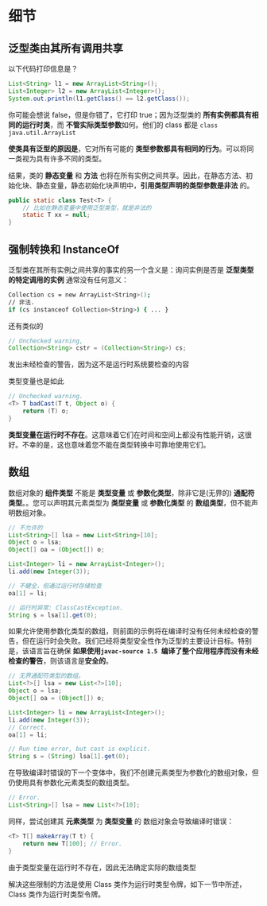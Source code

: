 # 细节

## 泛型类由其所有调用共享

以下代码打印信息是？

```java
List<String> l1 = new ArrayList<String>();
List<Integer> l2 = new ArrayList<Integer>();
System.out.println(l1.getClass() == l2.getClass());
```

你可能会想说 false，但是你错了，它打印 true；因为泛型类的 **所有实例都具有相同的运行时类**，而 **不管实际类型参数**如何。他们的 class 都是 `class java.util.ArrayList`

**使类具有泛型的原因是**，它对所有可能的 **类型参数都具有相同的行为**。可以将同一类视为具有许多不同的类型。

结果，类的 **静态变量** 和 **方法** 也将在所有实例之间共享。因此，在静态方法、初始化块、静态变量，静态初始化块声明中，**引用类型声明的类型参数是非法** 的。

```java
public static class Test<T> {
    // 比如在静态变量中使用泛型类型，就是非法的
    static T xx = null;
}
```

## 强制转换和 InstanceOf

泛型类在其所有实例之间共享的事实的另一个含义是：询问实例是否是 **泛型类型的特定调用的实例** 通常没有任何意义：

```bash
Collection cs = new ArrayList<String>();
// 非法.
if (cs instanceof Collection<String>) { ... }
```

还有类似的

```java
// Unchecked warning,
Collection<String> cstr = (Collection<String>) cs;
```

发出未经检查的警告，因为这不是运行时系统要检查的内容

类型变量也是如此

```java
// Unchecked warning. 
<T> T badCast(T t, Object o) {
    return (T) o;
}
```

**类型变量在运行时不存在**。这意味着它们在时间和空间上都没有性能开销，这很好。不幸的是，这也意味着您不能在类型转换中可靠地使用它们。

## 数组

数组对象的 **组件类型** 不能是 **类型变量** 或 **参数化类型**，除非它是(无界的) **通配符类型**。。您可以声明其元素类型为 **类型变量** 或 **参数化类型** 的 **数组类型**，但不能声明数组对象。

```java
// 不允许的
List<String>[] lsa = new List<String>[10];
Object o = lsa;
Object[] oa = (Object[]) o;

List<Integer> li = new ArrayList<Integer>();
li.add(new Integer(3));

// 不健全，但通过运行时存储检查
oa[1] = li;

// 运行时异常: ClassCastException.
String s = lsa[1].get(0);
```

如果允许使用参数化类型的数组，则前面的示例将在编译时没有任何未经检查的警告，但在运行时会失败。我们已经将类型安全性作为泛型的主要设计目标。特别是，该语言旨在确保 **如果使用`javac-source 1.5 `编译了整个应用程序而没有未经检查的警告**，则该语言是**安全的**。

```java
// 无界通配符类型的数组。
List<?>[] lsa = new List<?>[10];
Object o = lsa;
Object[] oa = (Object[]) o;

List<Integer> li = new ArrayList<Integer>();
li.add(new Integer(3));
// Correct.
oa[1] = li;

// Run time error, but cast is explicit.
String s = (String) lsa[1].get(0);
```

在导致编译时错误的下一个变体中，我们不创建元素类型为参数化的数组对象，但仍使用具有参数化元素类型的数组类型。

```java
// Error.
List<String>[] lsa = new List<?>[10];
```

同样，尝试创建其 **元素类型** 为 **类型变量** 的 数组对象会导致编译时错误：

```java
<T> T[] makeArray(T t) {
    return new T[100]; // Error.
}
```

由于类型变量在运行时不存在，因此无法确定实际的数组类型

解决这些限制的方法是使用 Class 类作为运行时类型令牌，如下一节中所述，Class 类作为运行时类型令牌。